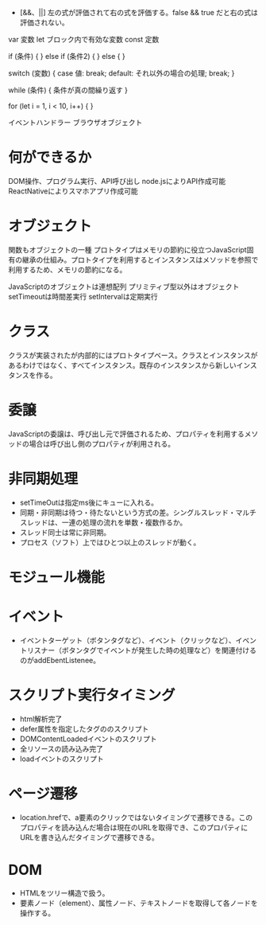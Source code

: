 * [&&、||] 左の式が評価されて右の式を評価する。false && true だと右の式は評価されない。

var 変数
let ブロック内で有効な変数
const 定数

if (条件) {
} else if (条件2) {
} else {
}

switch (変数) {
case 値:
	break;
default:
	それ以外の場合の処理;
	break;
}

while (条件) {
	条件が真の間繰り返す
}

for (let i = 1, i < 10, i++) {
}

イベントハンドラー
ブラウザオブジェクト

# 何ができるか
DOM操作、プログラム実行、API呼び出し
node.jsによりAPI作成可能
ReactNativeによりスマホアプリ作成可能

# オブジェクト
関数もオブジェクトの一種
プロトタイプはメモリの節約に役立つJavaScript固有の継承の仕組み。プロトタイプを利用するとインスタンスはメソッドを参照で利用するため、メモリの節約になる。

JavaScriptのオブジェクトは連想配列
プリミティブ型以外はオブジェクト
setTimeoutは時間差実行
setIntervalは定期実行

# クラス
クラスが実装されたが内部的にはプロトタイプベース。クラスとインスタンスがあるわけではなく、すべてインスタンス。既存のインスタンスから新しいインスタンスを作る。

# 委譲
JavaScriptの委譲は、呼び出し元で評価されるため、プロパティを利用するメソッドの場合は呼び出し側のプロパティが利用される。

# 非同期処理
* setTimeOutは指定ms後にキューに入れる。
* 同期・非同期は待つ・待たないという方式の差。シングルスレッド・マルチスレッドは、一連の処理の流れを単数・複数作るか。
* スレッド同士は常に非同期。
* プロセス（ソフト）上ではひとつ以上のスレッドが動く。

# モジュール機能
# イベント
* イベントターゲット（ボタンタグなど）、イベント（クリックなど）、イベントリスナー（ボタンタグでイベントが発生した時の処理など）を関連付けるのがaddEbentListenee。

# スクリプト実行タイミング
* html解析完了
* defer属性を指定したタグののスクリプト
* DOMContentLoadedイベントのスクリプト
* 全リソースの読み込み完了
* loadイベントのスクリプト

# ページ遷移
* location.hrefで、a要素のクリックではないタイミングで遷移できる。このプロパティを読み込んだ場合は現在のURLを取得でき、このプロパティにURLを書き込んだタイミングで遷移できる。

# DOM
* HTMLをツリー構造で扱う。
* 要素ノード（element）、属性ノード、テキストノードを取得して各ノードを操作する。
